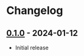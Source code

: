 # Changelog

## [0.1.0] - 2024-01-12

- Initial release

<!-- http://keepachangelog.com/ -->

<!-- [0.1.1]: https://github.com/huanxiaomang/hxm-gulp-pages/compare/v0.1.0...v0.1.1 -->
[0.1.0]: https://github.com/huanxiaomang/hxm-gulp-pages/releases/tag/v0.1.0
